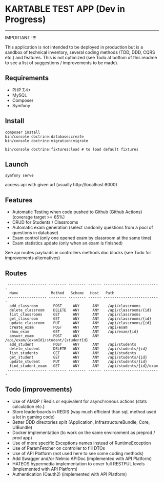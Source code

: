 # KARTABLE TEST APP (Dev in Progress)
---

IMPORTANT !!!! 

This application is not intended to be deployed in production but is a sandbox of technical inventory, 
several coding methods (TDD, DDD, CQRS etc.) and features. This is not optimized (see Todo at bottom of this readme
to see a list of suggestions / improvements to be made).

## Requirements 

- PHP 7.4+
- MySQL
- Composer
- Symfony

## Install 

```
composer install
bin/console doctrine:database:create
bin/console doctrine:migration:migrate

bin/console doctrine:fixtures:load # to load default fixtures
```

## Launch

```
symfony serve
```

access api with given url (usually http://localhost:8000)

## Features 

- Automatic Testing when code pushed to Github (Github Actions) (coverage target >= 65%)
- CRUD for Students / Classrooms
- Automatic exam generation (select randomly questions from a pool of questions in database)
- Exam control (only one opened exam by classroom at the same time)
- Exam statistics update (only when an exam is finished)

See api routes payloads in controllers methods doc blocks (see Todo for improvements alternatives)

## Routes

```
 ------------------ -------- -------- ------ --------------------------
  Name               Method   Scheme   Host   Path                     
 ------------------ -------- -------- ------ --------------------------
  add_classroom       POST     ANY      ANY    /api/classrooms
  delete_classroom    DELETE   ANY      ANY    /api/classrooms/{id}
  list_classrooms     GET      ANY      ANY    /api/classrooms
  get_classroom       GET      ANY      ANY    /api/classrooms/{id}
  update_classroom    PUT      ANY      ANY    /api/classrooms/{id}
  create_exam         POST     ANY      ANY    /api/exam
  show_exam           GET      ANY      ANY    /api/exam/{id}
  answer_exam         POST     ANY      ANY    /api/exam/{examId}/student/{studentId}
  add_student         POST     ANY      ANY    /api/students
  delete_student      DELETE   ANY      ANY    /api/students/{id}
  list_students       GET      ANY      ANY    /api/students
  get_student         GET      ANY      ANY    /api/students/{id}
  update_student      PUT      ANY      ANY    /api/students/{id}
  find_student_exam   GET      ANY      ANY    /api/students/{id}/exam
 ------------------ -------- -------- ------ --------------------------
```

## Todo (improvements)

- Use of AMQP / Redis or equivalent for asynchronous actions (stats calculation etc.)
- Store leaderboards in REDIS (way much efficient than sql, method used a lot in gaming code)
- Better DDD directories split (Application, InfrastructureBundle, Core, UIBundle)
- Docker implementation (to work on the same environment as preprod / prod app)
- Use of more specific Exceptions names instead of RuntimeException
- Use of ParamFetcher on controller to fill DTOs
- Use of API Platform (not used here to see some coding methods)
- Add Swagger and/or Nelmio APIDoc (implemented with API Platform)
- HATEOS hypermedia implementation to cover full RESTFUL levels (implemented with API Platform)
- Authentication (Oauth2) (implemented with API Platform) 

